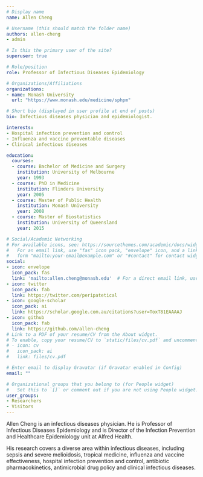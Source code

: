 ```yaml
---
# Display name
name: Allen Cheng

# Username (this should match the folder name)
authors: allen-cheng
- admin

# Is this the primary user of the site?
superuser: true

# Role/position
role: Professor of Infectious Diseases Epidemiology

# Organizations/Affiliations
organizations:
- name: Monash University
  url: "https://www.monash.edu/medicine/sphpm"

# Short bio (displayed in user profile at end of posts)
bio: Infectious diseases physician and epidemiologist.

interests:
- Hospital infection prevention and control
- Influenza and vaccine preventable diseases
- Clinical infectious diseases

education:
  courses:
  - course: Bachelor of Medicine and Surgery
    institution: University of Melbourne
    year: 1993  
  - course: PhD in Medicine
    institution: Flinders University
    year: 2005
  - course: Master of Public Health
    institution: Monash University
    year: 2008
  - course: Master of Biostatistics
    institution: University of Queensland
    year: 2015

# Social/Academic Networking
# For available icons, see: https://sourcethemes.com/academic/docs/widgets/#icons
#   For an email link, use "fas" icon pack, "envelope" icon, and a link in the
#   form "mailto:your-email@example.com" or "#contact" for contact widget.
social:
- icon: envelope
  icon_pack: fas
  link: 'mailto:allen.cheng@monash.edu'  # For a direct email link, use "mailto:test@example.org".
- icon: twitter
  icon_pack: fab
  link: https://twitter.com/peripatetical
- icon: google-scholar
  icon_pack: ai
  link: https://scholar.google.com.au/citations?user=ToxT81EAAAAJ
- icon: github
  icon_pack: fab
  link: https://github.com/allen-cheng
# Link to a PDF of your resume/CV from the About widget.
# To enable, copy your resume/CV to `static/files/cv.pdf` and uncomment the lines below.  
# - icon: cv
#   icon_pack: ai
#   link: files/cv.pdf

# Enter email to display Gravatar (if Gravatar enabled in Config)
email: ""

# Organizational groups that you belong to (for People widget)
#   Set this to `[]` or comment out if you are not using People widget.  
user_groups:
- Researchers
- Visitors
---
```


Allen Cheng is an infectious diseases physician. He is Professor of Infectious Diseases Epidemiology and is Director of the Infection Prevention and Healthcare Epidemiology unit at Alfred Health.

His research covers a diverse area within infectious diseases, including sepsis and severe melioidosis, tropical medicine, influenza and vaccine effectiveness, hospital infection prevention and control, antibiotic pharmacokinetics, antimicrobial drug policy and clinical infectious diseases.
